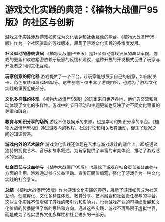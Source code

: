 # 游戏文化实践的典范：《植物大战僵尸95版》的社区与创新

游戏文化实践涉及游戏如何成为文化表达和社会互动的平台。《植物大战僵尸95版》作为一个社区驱动的游戏版本，展现了游戏文化实践的多维度发展。

**社区驱动的游戏发展**
《植物大战僵尸95版》是社区驱动游戏发展的典型案例。游戏的更新和改进紧密依赖于玩家的反馈和建议，这种开放的开发模式促进了玩家与开发者之间的文化互动。

**玩家创意的孵化器**
游戏提供了一个平台，让玩家能够展示自己的创意，如自制关卡、角色皮肤和游戏MOD等。这些创意不仅丰富了游戏内容，也成为了游戏文化实践的重要组成部分。

**文化多样性的体现**
《植物大战僵尸95版》的玩家来自世界各地，他们的交流和互动体现了文化的多样性。游戏中的节日活动和主题更新也反映了对不同文化背景的尊重和融合。

**教育与知识分享的场所**
游戏不仅是娱乐的来源，也是学习和知识分享的平台。《植物大战僵尸95版》通过游戏内的教程、社区讨论和相关教育活动，促进了玩家之间的知识传递。

**游戏内外的艺术融合**
游戏文化实践还体现在艺术与游戏设计的融合上。95版通过独特的视觉艺术、音乐和故事叙述，为玩家提供了丰富的审美体验，推动了游戏艺术的发展。

**社会责任与公益参与**
《植物大战僵尸95版》也展现了游戏在社会责任和公益参与方面的作用。游戏通过参与公益活动、宣传正面价值观，强化了游戏作为一种文化实践的社会意义。

**总结**
《植物大战僵尸95版》作为游戏文化实践的典范，展示了游戏如何成为社区互动、创意孵化、文化多样性体现、教育分享、艺术融合和社会责任参与的平台。这些文化实践不仅增强了游戏的吸引力和影响力，也为游戏产业的可持续发展和文化价值的传播提供了新的思路和方向。通过这些实践，游戏不再局限于虚拟世界，而是成为了现实世界文化多样性和社会进步的一部分。